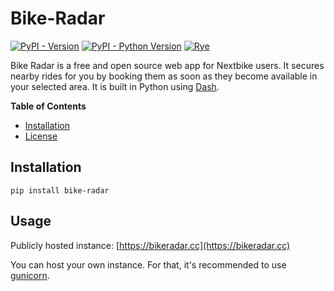 # Bike-Radar

[![PyPI - Version](https://img.shields.io/pypi/v/bike-radar.svg)](https://pypi.org/project/bike-radar) [![PyPI - Python Version](https://img.shields.io/pypi/pyversions/bike-radar.svg)](https://pypi.org/project/bike-radar) [![Rye](https://img.shields.io/endpoint?url=https://raw.githubusercontent.com/mitsuhiko/rye/main/artwork/badge.json)](https://rye-up.com)

Bike Radar is a free and open source web app for Nextbike users. It secures nearby rides for you by booking them as soon as they become available in your selected area. It is built in Python using [Dash](https://github.com/plotly/dash).

**Table of Contents**

- [Installation](#installation)
- [License](#license)

## Installation

```console
pip install bike-radar
```

## Usage

Publicly hosted instance: [https://bikeradar.cc](https://bikeradar.cc)

You can host your own instance. For that, it's recommended to use [gunicorn](https://gunicorn.org/).
